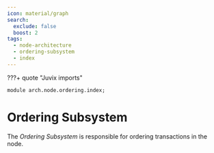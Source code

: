 ```yaml
---
icon: material/graph
search:
  exclude: false
  boost: 2
tags:
  - node-architecture
  - ordering-subsystem
  - index
---
```


???+ quote "Juvix imports"

  ```juvix
  module arch.node.ordering.index;
  ```

# Ordering Subsystem

The *Ordering Subsystem* is responsible for ordering transactions in the node.
